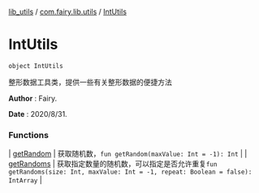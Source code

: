 [lib_utils](../../index.md) / [com.fairy.lib.utils](../index.md) / [IntUtils](./index.md)

# IntUtils

`object IntUtils`

整形数据工具类，提供一些有关整形数据的便捷方法

**Author**
: Fairy.

**Date**
: 2020/8/31.

### Functions

| [getRandom](get-random.md) | 获取随机数，`fun getRandom(maxValue: Int = -1): Int` |
| [getRandoms](get-randoms.md) | 获取指定数量的随机数，可以指定是否允许重复`fun getRandoms(size: Int, maxValue: Int = -1, repeat: Boolean = false): IntArray` |

